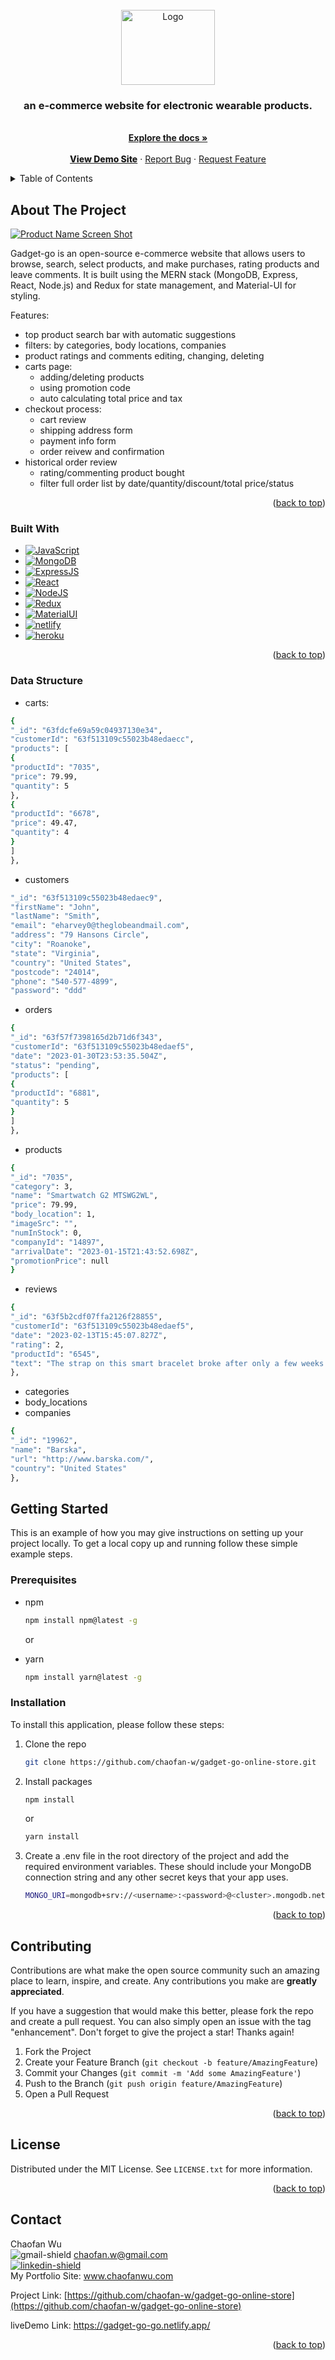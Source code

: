<!-- PROJECT LOGO -->
<br />
<div align="center">
  <a href="https://github.com/chaofan-w/gadget-go-online-store">
    <img src="./frontend/src/assets/img/logo/gadget-go-logo.png" alt="Logo" width="150" height="120">
  </a>

  <h3 align="center">  
  an e-commerce website for electronic wearable products.
  </h3>

  <p align="center">
    <br />
    <a href="https://github.com/chaofan-w/gadget-go-online-store/blob/master/frontend/README.md"><strong>Explore the docs »</strong></a>
    <br />
    <br />
    <a href="https://gadget-go-go.netlify.app/" style="font-weight:800">View Demo Site</a>
    ·
    <a href="https://github.com/chaofan-w/gadget-go-online-store/issues">Report Bug</a>
    ·
    <a href="https://github.com/chaofan-w/gadget-go-online-store/issues">Request Feature</a>
  </p>
</div>

<!-- TABLE OF CONTENTS -->
<details>
  <summary>Table of Contents</summary>
  <ol>
    <li>
      <a href="#about-the-project">About The Project</a>
      <ul>
        <li><a href="#built-with">Built With</a></li>
        <li><a href="#data-structure">Data Structure</a></li>
      </ul>
    </li>
    <li>
      <a href="#getting-started">Getting Started</a>
      <ul>
        <li><a href="#prerequisites">Prerequisites</a></li>
        <li><a href="#installation">Installation</a></li>
      </ul>
    </li>
    <li><a href="#contributing">Contributing</a></li>
    <li><a href="#license">License</a></li>
    <li><a href="#contact">Contact</a></li>
  </ol>
</details>

<!-- ABOUT THE PROJECT -->

## About The Project

[![Product Name Screen Shot][product-screenshot]](https://gadget-go-go.netlify.app)

Gadget-go is an open-source e-commerce website that allows users to browse, search, select products, and make purchases, rating products and leave comments. It is built using the MERN stack (MongoDB, Express, React, Node.js) and Redux for state management, and Material-UI for styling.

Features:

- top product search bar with automatic suggestions
- filters: by categories, body locations, companies
- product ratings and comments editing, changing, deleting
- carts page:
  - adding/deleting products
  - using promotion code
  - auto calculating total price and tax
- checkout process:
  - cart review
  - shipping address form
  - payment info form
  - order reivew and confirmation
- historical order review
  - rating/commenting product bought
  - filter full order list by date/quantity/discount/total price/status

<p align="right">(<a href="#readme-top">back to top</a>)</p>

### Built With

- [![JavaScript][javascript.js]][javascript-url]
- [![MongoDB][mongodb.js]][mongodb-url]
- [![ExpressJS][express.js]][express-url]
- [![React][react.js]][react-url]
- [![NodeJS][node.js]][node-url]
- [![Redux][redux.js]][redux-url]
- [![MaterialUI][materialui.js]][materialui-url]
- [![netlify][netlify.js]][netlify-url]
- [![heroku][heroku.js]][heroku-url]

<p align="right">(<a href="#readme-top">back to top</a>)</p>

### Data Structure

- carts:

```sh
{
"_id": "63fdcfe69a59c04937130e34",
"customerId": "63f513109c55023b48edaecc",
"products": [
{
"productId": "7035",
"price": 79.99,
"quantity": 5
},
{
"productId": "6678",
"price": 49.47,
"quantity": 4
}
]
},
```

- customers

```sh
"_id": "63f513109c55023b48edaec9",
"firstName": "John",
"lastName": "Smith",
"email": "eharvey0@theglobeandmail.com",
"address": "79 Hansons Circle",
"city": "Roanoke",
"state": "Virginia",
"country": "United States",
"postcode": "24014",
"phone": "540-577-4899",
"password": "ddd"
```

- orders

```sh
{
"_id": "63f57f7398165d2b71d6f343",
"customerId": "63f513109c55023b48edaef5",
"date": "2023-01-30T23:53:35.504Z",
"status": "pending",
"products": [
{
"productId": "6881",
"quantity": 5
}
]
},
```

- products

```sh
{
"_id": "7035",
"category": 3,
"name": "Smartwatch G2 MTSWG2WL",
"price": 79.99,
"body_location": 1,
"imageSrc": "",
"numInStock": 0,
"companyId": "14897",
"arrivalDate": "2023-01-15T21:43:52.698Z",
"promotionPrice": null
}
```

- reviews

```sh
{
"_id": "63f5b2cdf07ffa2126f28855",
"customerId": "63f513109c55023b48edaef5",
"date": "2023-02-13T15:45:07.827Z",
"rating": 2,
"productId": "6545",
"text": "The strap on this smart bracelet broke after only a few weeks of use. I was really disappointed with the quality."
},
```

- categories
- body_locations
- companies

```sh
{
"_id": "19962",
"name": "Barska",
"url": "http://www.barska.com/",
"country": "United States"
},
```

<!-- GETTING STARTED -->

## Getting Started

This is an example of how you may give instructions on setting up your project locally.
To get a local copy up and running follow these simple example steps.

### Prerequisites

- npm
  ```sh
  npm install npm@latest -g
  ```
  or
- yarn

  ```sh
  npm install yarn@latest -g

  ```

### Installation

To install this application, please follow these steps:

1. Clone the repo
   ```sh
   git clone https://github.com/chaofan-w/gadget-go-online-store.git
   ```
2. Install packages

   ```sh
   npm install
   ```

   or

   ```sh
   yarn install
   ```

3. Create a .env file in the root directory of the project and add the required environment variables. These should include your MongoDB connection string and any other secret keys that your app uses.
   ```sh
   MONGO_URI=mongodb+srv://<username>:<password>@<cluster>.mongodb.net/<database>?retryWrites=true&w=majority
   ```

<p align="right">(<a href="#readme-top">back to top</a>)</p>

<!-- CONTRIBUTING -->

## Contributing

Contributions are what make the open source community such an amazing place to learn, inspire, and create. Any contributions you make are **greatly appreciated**.

If you have a suggestion that would make this better, please fork the repo and create a pull request. You can also simply open an issue with the tag "enhancement".
Don't forget to give the project a star! Thanks again!

1. Fork the Project
2. Create your Feature Branch (`git checkout -b feature/AmazingFeature`)
3. Commit your Changes (`git commit -m 'Add some AmazingFeature'`)
4. Push to the Branch (`git push origin feature/AmazingFeature`)
5. Open a Pull Request

<p align="right">(<a href="#readme-top">back to top</a>)</p>

<!-- LICENSE -->

## License

Distributed under the MIT License. See `LICENSE.txt` for more information.

<p align="right">(<a href="#readme-top">back to top</a>)</p>

<!-- CONTACT -->

## Contact

Chaofan Wu
</br> ![gmail-shield] chaofan.w@gmail.com
</br> [![linkedin-shield]][linkedin-url]
</br> My Portfolio Site: www.chaofanwu.com

Project Link: [https://github.com/chaofan-w/gadget-go-online-store](https://github.com/chaofan-w/gadget-go-online-store)

liveDemo Link: https://gadget-go-go.netlify.app/

<p align="right">(<a href="#readme-top">back to top</a>)</p>

[linkedin-shield]: https://img.shields.io/badge/-LinkedIn-black.svg?style=for-the-badge&logo=linkedin&colorB=555
[linkedin-url]: https://www.linkedin.com/in/chaofanwu/
[product-screenshot]: ./frontend/src/assets/listingPage.png
[mongodb.js]: https://img.shields.io/badge/MongoDB-4EA94B?style=for-the-badge&logo=mongodb&logoColor=white
[mongodb-url]: https://www.mongodb.com/
[react.js]: https://img.shields.io/badge/React-20232A?style=for-the-badge&logo=react&logoColor=61DAFB
[react-url]: https://reactjs.org/
[heroku.js]: https://img.shields.io/badge/Heroku-430098?style=for-the-badge&logo=heroku&logoColor=white
[heroku-url]: https://www.heroku.com/
[netlify.js]: https://img.shields.io/badge/Netlify-00C7B7?style=for-the-badge&logo=netlify&logoColor=white
[netlify-url]: https://www.netlify.com/
[redux.js]: https://img.shields.io/badge/Redux-593D88?style=for-the-badge&logo=redux&logoColor=white
[redux-url]: https://redux.js.org/
[express.js]: https://img.shields.io/badge/Express.js-404D59?style=for-the-badge
[express-url]: https://expressjs.com/
[node.js]: https://img.shields.io/badge/Node.js-43853D?style=for-the-badge&logo=node.js&logoColor=white
[node-url]: https://nodejs.dev/en/
[javascript.js]: https://img.shields.io/badge/JavaScript-F7DF1E?style=for-the-badge&logo=javascript&logoColor=black
[javascript-url]: https://www.javascript.com/
[materialui.js]: https://img.shields.io/badge/Material--UI-0081CB?style=for-the-badge&logo=material-ui&logoColor=white
[materialui-url]: https://mui.com/
[gmail-shield]: https://img.shields.io/badge/Gmail-D14836?style=for-the-badge&logo=gmail&logoColor=white
[gmail-address]: chaofan.w@gmail.com
